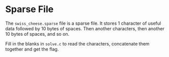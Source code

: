 # Sparse File

The `swiss_cheese.sparse` file is a sparse file.
It stores 1 character of useful data followed by 10 bytes of spaces.
Then another characters, then another 10 bytes of spaces, and so on.

Fill in the blanks in `solve.c` to read the characters, concatenate them together and get the flag.
